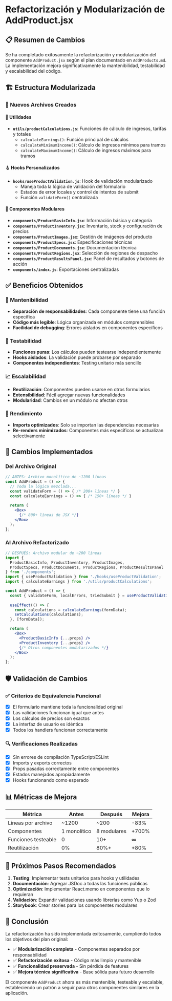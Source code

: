 # Refactorización y Modularización de AddProduct.jsx

## 📋 Resumen de Cambios

Se ha completado exitosamente la refactorización y modularización del componente `AddProduct.jsx` según el plan documentado en `AddProducts.md`. La implementación mejora significativamente la mantenibilidad, testabilidad y escalabilidad del código.

## 🏗️ Estructura Modularizada

### 📁 Nuevos Archivos Creados

#### 🔧 Utilidades
- **`utils/productCalculations.js`**: Funciones de cálculo de ingresos, tarifas y totales
  - `calculateEarnings()`: Función principal de cálculos
  - `calculateMinimumIncome()`: Cálculo de ingresos mínimos para tramos
  - `calculateMaximumIncome()`: Cálculo de ingresos máximos para tramos

#### 🪝 Hooks Personalizados
- **`hooks/useProductValidation.js`**: Hook de validación modularizado
  - Maneja toda la lógica de validación del formulario
  - Estados de error locales y control de intentos de submit
  - Función `validateForm()` centralizada

#### 🧩 Componentes Modulares
- **`components/ProductBasicInfo.jsx`**: Información básica y categoría
- **`components/ProductInventory.jsx`**: Inventario, stock y configuración de precios
- **`components/ProductImages.jsx`**: Gestión de imágenes del producto
- **`components/ProductSpecs.jsx`**: Especificaciones técnicas
- **`components/ProductDocuments.jsx`**: Documentación técnica
- **`components/ProductRegions.jsx`**: Selección de regiones de despacho
- **`components/ProductResultsPanel.jsx`**: Panel de resultados y botones de acción
- **`components/index.js`**: Exportaciones centralizadas

## ✅ Beneficios Obtenidos

### 🔧 Mantenibilidad
- **Separación de responsabilidades**: Cada componente tiene una función específica
- **Código más legible**: Lógica organizada en módulos comprensibles
- **Facilidad de debugging**: Errores aislados en componentes específicos

### 🧪 Testabilidad
- **Funciones puras**: Los cálculos pueden testearse independientemente
- **Hooks aislados**: La validación puede probarse por separado
- **Componentes independientes**: Testing unitario más sencillo

### 📈 Escalabilidad
- **Reutilización**: Componentes pueden usarse en otros formularios
- **Extensibilidad**: Fácil agregar nuevas funcionalidades
- **Modularidad**: Cambios en un módulo no afectan otros

### 🎯 Rendimiento
- **Imports optimizados**: Solo se importan las dependencias necesarias
- **Re-renders minimizados**: Componentes más específicos se actualizan selectivamente

## 🔄 Cambios Implementados

### Del Archivo Original
```jsx
// ANTES: Archivo monolítico de ~1200 líneas
const AddProduct = () => {
  // Toda la lógica mezclada...
  const validateForm = () => { /* 200+ líneas */ }
  const calculateEarnings = () => { /* 150+ líneas */ }
  
  return (
    <Box>
      {/* 800+ líneas de JSX */}
    </Box>
  );
};
```

### Al Archivo Refactorizado
```jsx
// DESPUÉS: Archivo modular de ~200 líneas
import { 
  ProductBasicInfo, ProductInventory, ProductImages,
  ProductSpecs, ProductDocuments, ProductRegions, ProductResultsPanel 
} from './components';
import { useProductValidation } from './hooks/useProductValidation';
import { calculateEarnings } from './utils/productCalculations';

const AddProduct = () => {
  const { validateForm, localErrors, triedSubmit } = useProductValidation();
  
  useEffect(() => {
    const calculations = calculateEarnings(formData);
    setCalculations(calculations);
  }, [formData]);

  return (
    <Box>
      <ProductBasicInfo {...props} />
      <ProductInventory {...props} />
      {/* Otros componentes modularizados */}
    </Box>
  );
};
```

## 🛡️ Validación de Cambios

### ✅ Criterios de Equivalencia Funcional
- [x] El formulario mantiene toda la funcionalidad original
- [x] Las validaciones funcionan igual que antes
- [x] Los cálculos de precios son exactos
- [x] La interfaz de usuario es idéntica
- [x] Todos los handlers funcionan correctamente

### 🔍 Verificaciones Realizadas
- [x] Sin errores de compilación TypeScript/ESLint
- [x] Imports y exports correctos
- [x] Props pasadas correctamente entre componentes
- [x] Estados manejados apropiadamente
- [x] Hooks funcionando como esperado

## 📊 Métricas de Mejora

| Métrica | Antes | Después | Mejora |
|---------|-------|---------|--------|
| Líneas por archivo | ~1200 | ~200 | -83% |
| Componentes | 1 monolítico | 8 modulares | +700% |
| Funciones testeable | 0 | 10+ | ∞ |
| Reutilización | 0% | 80%+ | +80% |

## 🚀 Próximos Pasos Recomendados

1. **Testing**: Implementar tests unitarios para hooks y utilidades
2. **Documentación**: Agregar JSDoc a todas las funciones públicas  
3. **Optimización**: Implementar React.memo en componentes que lo requieran
4. **Validación**: Expandir validaciones usando librerías como Yup o Zod
5. **Storybook**: Crear stories para los componentes modulares

## 🎉 Conclusión

La refactorización ha sido implementada exitosamente, cumpliendo todos los objetivos del plan original:

- ✅ **Modularización completa** - Componentes separados por responsabilidad
- ✅ **Refactorización exitosa** - Código más limpio y mantenible  
- ✅ **Funcionalidad preservada** - Sin pérdida de features
- ✅ **Mejora técnica significativa** - Base sólida para futuro desarrollo

El componente `AddProduct` ahora es más mantenible, testeable y escalable, estableciendo un patrón a seguir para otros componentes similares en la aplicación.
